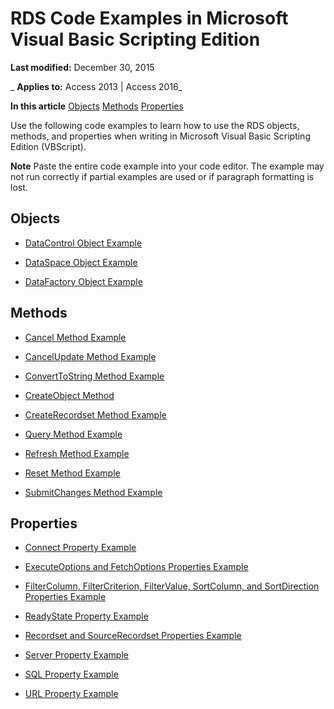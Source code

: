 
# RDS Code Examples in Microsoft Visual Basic Scripting Edition

 **Last modified:** December 30, 2015

 _ **Applies to:** Access 2013 | Access 2016_

 **In this article**
[Objects](#sectionSection0)
[Methods](#sectionSection1)
[Properties](#sectionSection2)


Use the following code examples to learn how to use the RDS objects, methods, and properties when writing in Microsoft Visual Basic Scripting Edition (VBScript).

 **Note**  Paste the entire code example into your code editor. The example may not run correctly if partial examples are used or if paragraph formatting is lost.


## Objects
<a name="sectionSection0"> </a>


- [DataControl Object Example](8e7b613c-6dfc-5c47-5f96-67b7c18d294f.md)
    
- [DataSpace Object Example](0132996b-e3e1-4dbe-95dc-4313824669b7.md)
    
- [DataFactory Object Example](0753f100-43b9-b018-eec6-ff34c3f951ff.md)
    

## Methods
<a name="sectionSection1"> </a>


- [Cancel Method Example](3c5a14fa-f4b1-6c32-9014-505817c6e4cf.md)
    
- [CancelUpdate Method Example](5442db02-960c-6d11-e0f3-0726c8d529bd.md)
    
- [ConvertToString Method Example](e2315ef1-41ff-22b6-2417-6eba1f5f06d7.md)
    
- [CreateObject Method](0132996b-e3e1-4dbe-95dc-4313824669b7.md)
    
- [CreateRecordset Method Example](548e5c0a-74cc-0abb-f660-1be483410548.md)
    
- [Query Method Example](0753f100-43b9-b018-eec6-ff34c3f951ff.md)
    
- [Refresh Method Example](b1e78418-9770-b0b4-1f24-f8ef866b7b42.md)
    
- [Reset Method Example](bc22a6c4-b9d4-ad38-d802-4790ff3262a6.md)
    
- [SubmitChanges Method Example](41a83896-90e1-f086-2e30-c7afffa23347.md)
    

## Properties
<a name="sectionSection2"> </a>


- [Connect Property Example](bd88c63f-89d9-c73b-3ee0-288ff078b938.md)
    
- [ExecuteOptions and FetchOptions Properties Example](54a1decc-d774-9521-5808-0fcb4294facb.md)
    
- [FilterColumn, FilterCriterion, FilterValue, SortColumn, and SortDirection Properties Example](bc22a6c4-b9d4-ad38-d802-4790ff3262a6.md)
    
- [ReadyState Property Example](0deacb21-4503-cee5-ea8c-6b30af903ab5.md)
    
- [Recordset and SourceRecordset Properties Example](235118ce-8468-18b1-ff49-8739fde69427.md)
    
- [Server Property Example](d35ad670-c9bd-de51-0e4d-ebcad0cb2b55.md)
    
- [SQL Property Example](423b24b7-b435-870c-cce8-78274dd9af83.md)
    
- [URL Property Example](667f3927-e5fa-4cc9-b341-027177d1d2d8.md)
    
